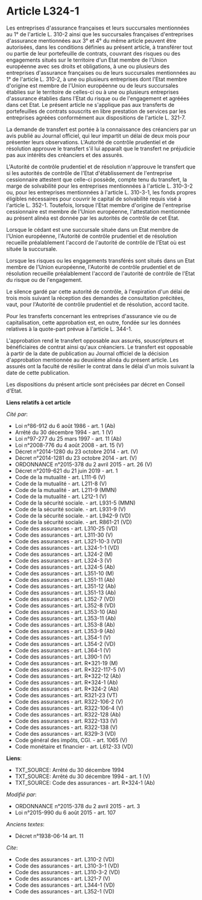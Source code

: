 # Article L324-1

Les entreprises d'assurance françaises et leurs succursales mentionnées au 1° de l'article L. 310-2 ainsi que les succursales
françaises d'entreprises d'assurance mentionnées aux 3° et 4° du même article peuvent être autorisées, dans les conditions
définies au présent article, à transférer tout ou partie de leur portefeuille de contrats, couvrant des risques ou des
engagements situés sur le territoire d'un Etat membre de l'Union européenne avec ses droits et obligations, à une ou
plusieurs des entreprises d'assurance françaises ou de leurs succursales mentionnées au 1° de l'article L. 310-2, à une ou
plusieurs entreprises dont l'Etat membre d'origine est membre de l'Union européenne ou de leurs succursales établies sur le
territoire de celles-ci ou à une ou plusieurs entreprises d'assurance établies dans l'Etat du risque ou de l'engagement et
agréées dans cet Etat. Le présent article ne s'applique pas aux transferts de portefeuilles de contrats souscrits en libre
prestation de services par les entreprises agréées conformément aux dispositions de l'article L. 321-7. 

La demande de transfert est portée à la connaissance des créanciers par un avis publié au Journal officiel, qui leur impartit
un délai de deux mois pour présenter leurs observations. L'Autorité de contrôle prudentiel et de résolution approuve le
transfert s'il lui apparaît que le transfert ne préjudicie pas aux intérêts des créanciers et des assurés. 

L'Autorité de contrôle prudentiel et de résolution n'approuve le transfert que si les autorités de contrôle de l'Etat
d'établissement de l'entreprise cessionnaire attestent que celle-ci possède, compte tenu du transfert, la marge de
solvabilité pour les entreprises mentionnées à l'article L. 310-3-2 ou, pour les entreprises mentionnées à l'article L.
310-3-1, les fonds propres éligibles nécessaires pour couvrir le capital de solvabilité requis visé à l'article L. 352-1.
Toutefois, lorsque l'Etat membre d'origine de l'entreprise cessionnaire est membre de l'Union européenne, l'attestation
mentionnée au présent alinéa est donnée par les autorités de contrôle de cet Etat. 

Lorsque le cédant est une succursale située dans un Etat membre de l'Union européenne, l'Autorité de contrôle prudentiel et
de résolution recueille préalablement l'accord de l'autorité de contrôle de l'Etat où est située la succursale. 

Lorsque les risques ou les engagements transférés sont situés dans un Etat membre de l'Union européenne, l'Autorité de
contrôle prudentiel et de résolution recueille préalablement l'accord de l'autorité de contrôle de l'Etat du risque ou de
l'engagement. 

Le silence gardé par cette autorité de contrôle, à l'expiration d'un délai de trois mois suivant la réception des demandes de
consultation précitées, vaut, pour l'Autorité de contrôle prudentiel et de résolution, accord tacite. 

Pour les transferts concernant les entreprises d'assurance vie ou de capitalisation, cette approbation est, en outre, fondée
sur les données relatives à la quote-part prévue à l'article L. 344-1. 

L'approbation rend le transfert opposable aux assurés, souscripteurs et bénéficiaires de contrat ainsi qu'aux créanciers. Le
transfert est opposable à partir de la date de publication au Journal officiel de la décision d'approbation mentionnée au
deuxième alinéa du présent article. Les assurés ont la faculté de résilier le contrat dans le délai d'un mois suivant la date
de cette publication. 

Les dispositions du présent article sont précisées par décret en Conseil d'Etat.

**Liens relatifs à cet article**

_Cité par_:

  - Loi n°86-912 du 6 août 1986 - art. 1 (Ab)
  - Arrêté du 30 décembre 1994 - art. 1 (V)
  - Loi n°97-277 du 25 mars 1997 - art. 11 (Ab)
  - Loi n°2008-776 du 4 août 2008 - art. 15 (V)
  - Décret n°2014-1280 du 23 octobre 2014 - art. (V)
  - Décret n°2014-1281 du 23 octobre 2014 - art. (V)
  - ORDONNANCE n°2015-378 du 2 avril 2015 - art. 26 (V)
  - Décret n°2019-621 du 21 juin 2019 - art. 1
  - Code de la mutualité - art. L111-6 (V)
  - Code de la mutualité - art. L211-8 (V)
  - Code de la mutualité - art. L211-9 (MMN)
  - Code de la mutualité - art. L212-1 (V)
  - Code de la sécurité sociale. - art. L931-5 (MMN)
  - Code de la sécurité sociale. - art. L931-9 (V)
  - Code de la sécurité sociale. - art. L942-9 (VD)
  - Code de la sécurité sociale. - art. R861-21 (VD)
  - Code des assurances - art. L310-25 (VD)
  - Code des assurances - art. L311-30 (V)
  - Code des assurances - art. L321-10-3 (VD)
  - Code des assurances - art. L324-1-1 (VD)
  - Code des assurances - art. L324-2 (M)
  - Code des assurances - art. L324-3 (V)
  - Code des assurances - art. L324-5 (Ab)
  - Code des assurances - art. L351-10 (M)
  - Code des assurances - art. L351-11 (Ab)
  - Code des assurances - art. L351-12 (Ab)
  - Code des assurances - art. L351-13 (Ab)
  - Code des assurances - art. L352-7 (VD)
  - Code des assurances - art. L352-8 (VD)
  - Code des assurances - art. L353-10 (Ab)
  - Code des assurances - art. L353-11 (Ab)
  - Code des assurances - art. L353-8 (Ab)
  - Code des assurances - art. L353-9 (Ab)
  - Code des assurances - art. L354-1 (V)
  - Code des assurances - art. L354-2 (VD)
  - Code des assurances - art. L364-1 (V)
  - Code des assurances - art. L390-1 (V)
  - Code des assurances - art. R*321-19 (M)
  - Code des assurances - art. R*322-117-5 (V)
  - Code des assurances - art. R*322-12 (Ab)
  - Code des assurances - art. R*324-1 (Ab)
  - Code des assurances - art. R*324-2 (Ab)
  - Code des assurances - art. R321-23 (VT)
  - Code des assurances - art. R322-106-2 (V)
  - Code des assurances - art. R322-106-4 (V)
  - Code des assurances - art. R322-128 (Ab)
  - Code des assurances - art. R322-133 (V)
  - Code des assurances - art. R322-138 (V)
  - Code des assurances - art. R329-3 (VD)
  - Code général des impôts, CGI. - art. 1065 (V)
  - Code monétaire et financier - art. L612-33 (VD)

**Liens**:

  - TXT_SOURCE: Arrêté du 30 décembre 1994
  - TXT_SOURCE: Arrêté du 30 décembre 1994 - art. 1 (V)
  - TXT_SOURCE: Code des assurances - art. R*324-1 (Ab)

_Modifié par_:

  - ORDONNANCE n°2015-378 du 2 avril 2015 - art. 3
  - Loi n°2015-990 du 6 août 2015 - art. 107

_Anciens textes_:

  - Décret n°1938-06-14 art. 11

_Cite_:

  - Code des assurances - art. L310-2 (VD)
  - Code des assurances - art. L310-3-1 (VD)
  - Code des assurances - art. L310-3-2 (VD)
  - Code des assurances - art. L321-7 (V)
  - Code des assurances - art. L344-1 (VD)
  - Code des assurances - art. L352-1 (VD)
